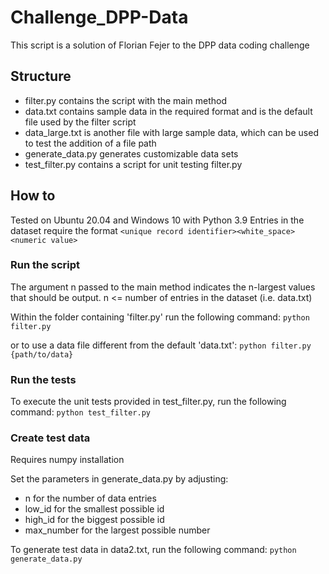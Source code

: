 # Challenge_DPP-Data

This script is a solution of Florian Fejer to the DPP data coding challenge

## Structure

- filter.py contains the script with the main method
- data.txt contains sample data in the required format and is the default file used by the filter script
- data_large.txt is another file with large sample data, which can be used to test the addition of a file path
- generate_data.py generates customizable data sets
- test_filter.py contains a script for unit testing filter.py

## How to

Tested on Ubuntu 20.04 and Windows 10 with Python 3.9
Entries in the dataset require the format `<unique record identifier><white_space><numeric value>`

### Run the script

The argument n passed to the main method indicates the n-largest values that should be output.
n <= number of entries in the dataset (i.e. data.txt)

Within the folder containing 'filter.py' run the following command:
`python filter.py`

or to use a data file different from the default 'data.txt':
`python filter.py {path/to/data}`

### Run the tests

To execute the unit tests provided in test_filter.py, run the following command:
`python test_filter.py`

### Create test data

Requires numpy installation

Set the parameters in generate_data.py by adjusting:

- n for the number of data entries
- low_id for the smallest possible id
- high_id for the biggest possible id
- max_number for the largest possible number

To generate test data in data2.txt, run the following command:
`python generate_data.py`
